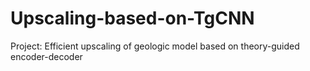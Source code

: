 # Upscaling-based-on-TgCNN
Project: Efficient upscaling of geologic model based on  theory-guided encoder-decoder
